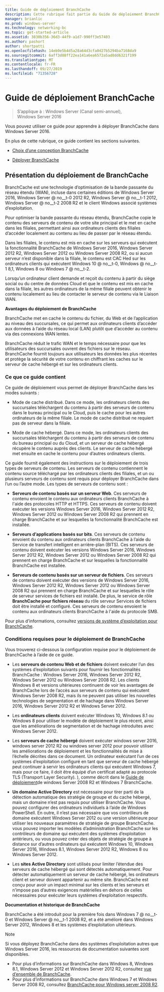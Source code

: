 ```yaml
---
title: Guide de déploiement BranchCache
description: Cette rubrique fait partie du Guide de déploiement BranchCache pour Windows Server 2016, qui montre comment déployer BranchCache en mode de cache distribué et hébergé pour optimiser l’utilisation de la bande passante WAN dans les filiales.
manager: brianlic
ms.prod: windows-server
ms.technology: networking-bc
ms.topic: get-started-article
ms.assetid: 3830b356-36d3-44f9-a1d7-990ff3e57403
ms.author: pashort
author: shortpatti
ms.openlocfilehash: 14eb9e5b4d5a28a64d3cfa0d27b5294ba7168da9
ms.sourcegitcommit: 6aff3d88ff22ea141a6ea6572a5ad8dd6321f199
ms.translationtype: MT
ms.contentlocale: fr-FR
ms.lasthandoff: 09/27/2019
ms.locfileid: "71356728"
---
```

# <a name="branchcache-deployment-guide"></a>Guide de déploiement BranchCache

>S’applique à : Windows Server (Canal semi-annuel), Windows Server 2016

Vous pouvez utiliser ce guide pour apprendre à déployer BranchCache dans Windows Server 2016.  
  
En plus de cette rubrique, ce guide contient les sections suivantes.  
  
-   [Choix d’une conception BranchCache](../../branchcache/plan/Choosing-a-BranchCache-Design.md)  
  
-   [Déployer BranchCache](../../branchcache/deploy/Deploy-BranchCache.md)  
  
## <a name="branchcache-deployment-overview"></a>Présentation du déploiement de BranchCache

BranchCache est une technologie d’optimisation de la bande passante du réseau étendu (WAN), incluse dans certaines éditions de Windows Server 2016, Windows Server @ no__t-0 2012 R2, Windows Server @ no__t-1 2012, Windows Server @ no__t-2 2008 R2 et le client Windows associé systèmes d’exploitation.  
  
Pour optimiser la bande passante du réseau étendu, BranchCache copie le contenu des serveurs de contenu de votre site principal et le met en cache dans les filiales, permettant ainsi aux ordinateurs clients des filiales d’accéder localement au contenu au lieu de passer par le réseau étendu.  
  
Dans les filiales, le contenu est mis en cache sur les serveurs qui exécutent la fonctionnalité BranchCache de Windows Server 2016, Windows Server 2012 R2, Windows Server 2012 ou Windows Server 2008 R2, ou si aucun serveur n’est disponible dans la filiale, le contenu est CAC Hed sur les ordinateurs clients qui exécutent Windows 10 @ no__t-0, Windows @ no__t-1 8,1, Windows 8 ou Windows 7 @ no__t-2.  
  
Lorsqu’un ordinateur client demande et reçoit du contenu à partir du siège social ou du centre de données Cloud et que le contenu est mis en cache dans la filiale, les autres ordinateurs de la même filiale peuvent obtenir le contenu localement au lieu de contacter le serveur de contenu via le Liaison WAN.  
  
**Avantages du déploiement de BranchCache**  
  
BranchCache met en cache le contenu du fichier, du Web et de l’application au niveau des succursales, ce qui permet aux ordinateurs clients d’accéder aux données à l’aide du réseau local (LAN) plutôt que d’accéder au contenu via des connexions WAN lentes.  
  
BranchCache réduit le trafic WAN et le temps nécessaire pour que les utilisateurs des succursales ouvrent des fichiers sur le réseau.  BranchCache fournit toujours aux utilisateurs les données les plus récentes et protège la sécurité de votre contenu en chiffrant les caches sur le serveur de cache hébergé et sur les ordinateurs clients.  
  
### <a name="what-this-guide-provides"></a>Ce que ce guide contient  
Ce guide de déploiement vous permet de déployer BranchCache dans les modes suivants :  
  
-   Mode de cache distribué. Dans ce mode, les ordinateurs clients des succursales téléchargent du contenu à partir des serveurs de contenu dans le bureau principal ou le Cloud, puis le cache pour les autres ordinateurs de la même filiale. Le mode de cache distribué ne requiert pas de serveur dans la filiale.  
  
-   Mode de cache hébergé. Dans ce mode, les ordinateurs clients des succursales téléchargent du contenu à partir des serveurs de contenu du bureau principal ou du Cloud, et un serveur de cache hébergé récupère le contenu auprès des clients. Le serveur de cache hébergé met ensuite en cache le contenu pour d’autres ordinateurs clients.  
  
Ce guide fournit également des instructions sur le déploiement de trois types de serveurs de contenu. Les serveurs de contenu contiennent le contenu source téléchargé par les ordinateurs clients des filiales, et un ou plusieurs serveurs de contenu sont requis pour déployer BranchCache dans l’un ou l’autre mode. Les types de serveurs de contenu sont :  
  
-   **Serveurs de contenu basés sur un serveur Web**. Ces serveurs de contenu envoient le contenu aux ordinateurs clients BranchCache à l'aide des protocoles HTTP et HTTPS. Ces serveurs de contenu doivent exécuter les versions Windows Server 2016, Windows Server 2012 R2, Windows Server 2012 ou Windows Server 2008 R2 qui prennent en charge BranchCache et sur lesquelles la fonctionnalité BranchCache est installée.  
  
-   **Serveurs d’applications basés sur bits**. Ces serveurs de contenu envoient du contenu aux ordinateurs clients BranchCache à l’aide du Service de transfert intelligent en arrière-plan (BITS). Ces serveurs de contenu doivent exécuter les versions Windows Server 2016, Windows Server 2012 R2, Windows Server 2012 ou Windows Server 2008 R2 qui prennent en charge BranchCache et sur lesquelles la fonctionnalité BranchCache est installée.  
  
-   **Serveurs de contenu basés sur un serveur de fichiers**. Ces serveurs de contenu doivent exécuter des versions de Windows Server 2016, Windows Server 2012 R2, Windows Server 2012 ou Windows Server 2008 R2 qui prennent en charge BranchCache et sur lesquelles le rôle de serveur services de fichiers est installé. De plus, le service de rôle **BranchCache pour fichiers réseau** du rôle serveur Services de fichiers doit être installé et configuré. Ces serveurs de contenu envoient le contenu aux ordinateurs clients BranchCache à l'aide du protocole SMB.  
  
Pour plus d’informations, consultez [versions de système d’exploitation pour BranchCache](https://technet.microsoft.com/windows-server-docs/networking/branchcache/branchcache#a-namebkmkosaoperating-system-versions-for-branchcache).  
  
### <a name="branchcache-deployment-requirements"></a>Conditions requises pour le déploiement de BranchCache

Vous trouverez ci-dessous la configuration requise pour le déploiement de BranchCache à l’aide de ce guide.  
  
-   Les **serveurs de contenu Web et de fichiers** doivent exécuter l’un des systèmes d’exploitation suivants pour fournir les fonctionnalités BranchCache : Windows Server 2016, Windows Server 2012 R2, Windows Server 2012 ou Windows Server 2008 R2. Les clients Windows 8 et versions ultérieures continuent de voir les avantages de BranchCache lors de l’accès aux serveurs de contenu qui exécutent Windows Server 2008 R2, mais ils ne peuvent pas utiliser les nouvelles technologies de segmentation et de hachage dans Windows Server 2016, Windows Server 2012 R2 et Windows Server 2012.  
  
-   Les **ordinateurs clients** doivent exécuter Windows 10, Windows 8.1 ou Windows 8 pour utiliser le modèle de déploiement le plus récent, ainsi que les améliorations de segmentation et de hachage introduites avec Windows Server 2012.  
  
-   Les **serveurs de cache hébergé** doivent exécuter windows server 2016, windows server 2012 R2 ou windows server 2012 pour pouvoir utiliser les améliorations de déploiement et les fonctionnalités de mise à l’échelle décrites dans ce document.  Un ordinateur exécutant l’un de ces systèmes d’exploitation configuré en tant que serveur de cache hébergé peut continuer à servir les ordinateurs clients qui exécutent Windows 7, mais pour ce faire, il doit être équipé d’un certificat adapté au protocole TLS (Transport Layer Security). ), comme décrit dans le [Guide de déploiement](https://technet.microsoft.com/library/ee649232.aspx)de windows Server 2008 R2 et Windows 7 BranchCache.  
  
-   **Un domaine Active Directory** est nécessaire pour tirer parti de la détection automatique des stratégie de groupe et du cache hébergé, mais un domaine n’est pas requis pour utiliser BranchCache.  Vous pouvez configurer des ordinateurs individuels à l’aide de Windows PowerShell. En outre, il n’est pas nécessaire que vos contrôleurs de domaine exécutent Windows Server 2012 ou une version ultérieure pour utiliser les nouveaux paramètres de stratégie de groupe BranchCache. vous pouvez importer les modèles d’administration BranchCache sur les contrôleurs de domaine qui exécutent des systèmes d’exploitation antérieurs, ou vous pouvez créer des objets de stratégie de groupe à distance sur d’autres ordinateurs qui exécutent Windows 10, Windows Server 2016, Windows 8.1, Windows Server 2012 R2, Windows 8 ou Windows Server 2012.

-   Les **sites Active Directory** sont utilisés pour limiter l’étendue des serveurs de cache hébergé qui sont détectés automatiquement.  Pour détecter automatiquement un serveur de cache hébergé, les ordinateurs client et serveur doivent appartenir au même site. BranchCache est conçu pour avoir un impact minimal sur les clients et les serveurs et n’impose pas d’autres exigences matérielles en dehors de celles nécessaires pour exécuter leurs systèmes d’exploitation respectifs.  

**Documentation et historique de BranchCache**

BranchCache a été introduit pour la première fois dans Windows 7 @ no__t-0 et Windows Server @ no__t-1 2008 R2, et a été amélioré dans Windows Server 2012, Windows 8 et les systèmes d’exploitation ultérieurs.

> [!NOTE]
> Si vous déployez BranchCache dans des systèmes d’exploitation autres que Windows Server 2016, les ressources de documentation suivantes sont disponibles.
> 
> - Pour plus d’informations sur BranchCache dans Windows 8, Windows 8.1, Windows Server 2012 et Windows Server 2012 R2, consultez [vue d’ensemble de BranchCache](https://technet.microsoft.com/library/hh831696.aspx).  
> - Pour plus d’informations sur BranchCache dans Windows 7 et Windows Server 2008 R2, consultez [BranchCache pour Windows server 2008 R2](https://technet.microsoft.com/library/dd996634.aspx).  
  


